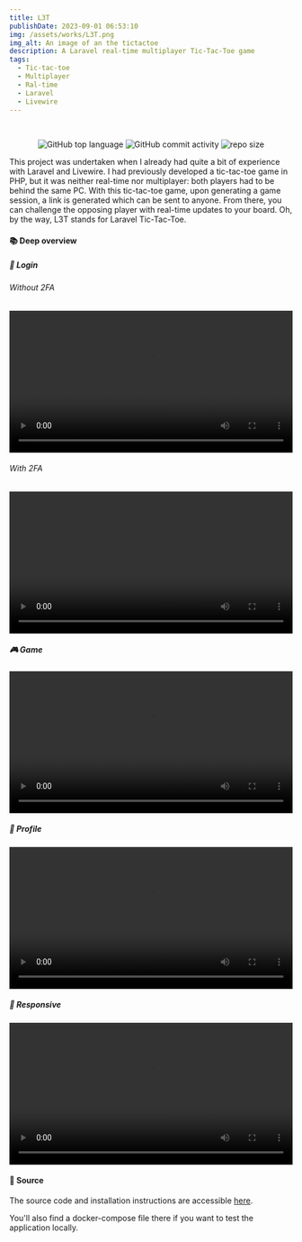 ```yaml
---
title: L3T
publishDate: 2023-09-01 06:53:10
img: /assets/works/L3T.png
img_alt: An image of an the tictactoe
description: A Laravel real-time multiplayer Tic-Tac-Toe game
tags:
  - Tic-tac-toe
  - Multiplayer
  - Ral-time
  - Laravel
  - Livewire
---
```


<div align="center">
  <br/>    
  
  ![GitHub top language](https://img.shields.io/github/languages/top/NullBrunk/L3T?style=for-the-badge)
  ![GitHub commit activity](https://img.shields.io/github/commit-activity/m/NullBrunk/L3T?style=for-the-badge)
  ![repo size](https://img.shields.io/github/repo-size/NullBrunk/L3T?style=for-the-badge)

</div>

This project was undertaken when I already had quite a bit of experience with Laravel and Livewire. I had previously developed a tic-tac-toe game in PHP, but it was neither real-time nor multiplayer: both players had to be behind the same PC. With this tic-tac-toe game, upon generating a game session, a link is generated which can be sent to anyone. From there, you can challenge the opposing player with real-time updates to your board.
Oh, by the way, L3T stands for Laravel Tic-Tac-Toe.


#### 📚 Deep overview

##### 🔐 Login

###### Without 2FA
<video controls style="width: 100%;">
  <source src="https://github.com/NullBrunk/L3T/assets/125673909/4e45c561-f96e-4cac-abd6-c36c21e59f8a" type="video/mp4" />
</video>

###### With 2FA

<video controls style="width: 100%;">
  <source src="https://github.com/NullBrunk/L3T/assets/125673909/9f2c6736-50f9-430a-acf2-32e84edfed9f" type="video/mp4" />
</video>


##### 🎮 Game
<video controls style="width: 100%;">
  <source src="https://github.com/NullBrunk/L3T/assets/125673909/5f2f5d09-5f43-4f88-a914-0beb7f21e110" type="video/mp4" />
</video>


##### 👤 Profile
<video controls style="width: 100%;">
  <source src="https://github.com/NullBrunk/L3T/assets/125673909/34c88f92-5a71-4fc4-a4f4-ff60364aa4db" type="video/mp4" />
</video>

##### 📱 Responsive
<video controls style="width: 100%;">
  <source src="https://github.com/NullBrunk/L3T/assets/125673909/48261adf-0760-405b-a9f4-ab905fcd627c" type="video/mp4" />
</video>



#### 📂 Source
The source code and installation instructions are accessible <a href="https://github.com/NullBrunk/L3T" target="_blank">here</a>.

You'll also find a docker-compose file there if you want to test the application locally.


